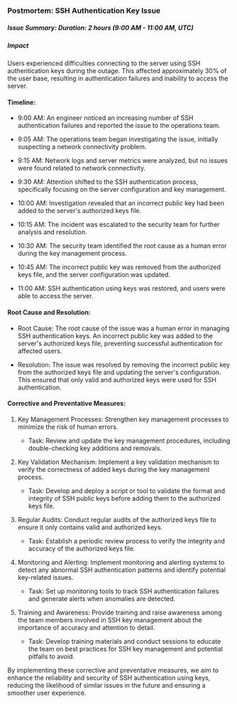 ### Postmortem: SSH Authentication Key Issue

##### Issue Summary: Duration: 2 hours (9:00 AM - 11:00 AM, UTC)

##### Impact
Users experienced difficulties connecting to the server using SSH authentication keys during the outage. This affected approximately 30% of the user base, resulting in authentication failures and inability to access the server.

#### Timeline:

- 9:00 AM: An engineer noticed an increasing number of SSH authentication failures and reported the issue to the operations team.

- 9:05 AM: The operations team began investigating the issue, initially suspecting a network connectivity problem.

- 9:15 AM: Network logs and server metrics were analyzed, but no issues were found related to network connectivity.

- 9:30 AM: Attention shifted to the SSH authentication process, specifically focusing on the server configuration and key management.

- 10:00 AM: Investigation revealed that an incorrect public key had been added to the server's authorized keys file.

- 10:15 AM: The incident was escalated to the security team for further analysis and resolution.

- 10:30 AM: The security team identified the root cause as a human error during the key management process.

- 10:45 AM: The incorrect public key was removed from the authorized keys file, and the server configuration was updated.

- 11:00 AM: SSH authentication using keys was restored, and users were able to access the server.

#### Root Cause and Resolution:

  - Root Cause: The root cause of the issue was a human error in managing SSH authentication keys. An incorrect public key was added to the server's authorized keys file, preventing successful authentication for affected users.

  - Resolution: The issue was resolved by removing the incorrect public key from the authorized keys file and updating the server's configuration. This ensured that only valid and authorized keys were used for SSH authentication.


#### Corrective and Preventative Measures:

1. Key Management Processes: Strengthen key management processes to minimize the risk of human errors.
	- Task: Review and update the key management procedures, including double-checking key additions and removals.

2. Key Validation Mechanism: Implement a key validation mechanism to verify the correctness of added keys during the key management process.
	- Task: Develop and deploy a script or tool to validate the format and integrity of SSH public keys before adding them to the authorized keys file.

3. Regular Audits: Conduct regular audits of the authorized keys file to ensure it only contains valid and authorized keys.
	- Task: Establish a periodic review process to verify the integrity and accuracy of the authorized keys file.

4. Monitoring and Alerting: Implement monitoring and alerting systems to detect any abnormal SSH authentication patterns and identify potential key-related issues.
	- Task: Set up monitoring tools to track SSH authentication failures and generate alerts when anomalies are detected.

5. Training and Awareness: Provide training and raise awareness among the team members involved in SSH key management about the importance of accuracy and attention to detail.
	- Task: Develop training materials and conduct sessions to educate the team on best practices for SSH key management and potential pitfalls to avoid.

By implementing these corrective and preventative measures, we aim to enhance the reliability and security of SSH authentication using keys, reducing the likelihood of similar issues in the future and ensuring a smoother user experience.
